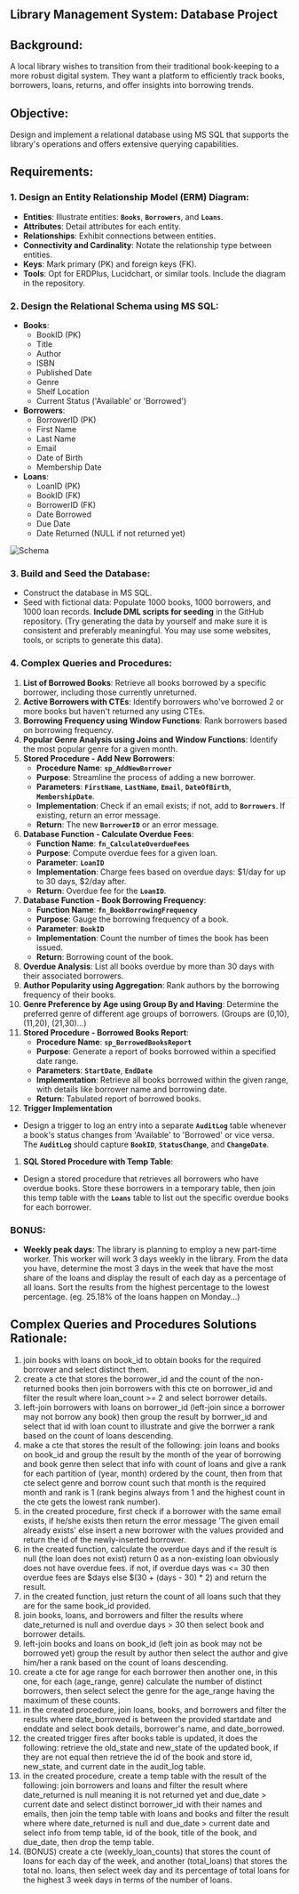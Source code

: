 ## **Library Management System: Database Project**

## **Background**:

 A local library wishes to transition from their traditional book-keeping to a more robust digital system. They want a platform to efficiently track books, borrowers, loans, returns, and offer insights into borrowing trends.

## **Objective**:

Design and implement a relational database using MS SQL that supports the library's operations and offers extensive querying capabilities.

## **Requirements**:

### **1. Design an Entity Relationship Model (ERM) Diagram**:

- **Entities**: Illustrate entities: **`Books`**, **`Borrowers`**, and **`Loans`**.
- **Attributes**: Detail attributes for each entity.
- **Relationships**: Exhibit connections between entities.
- **Connectivity and Cardinality**: Notate the relationship type between entities.
- **Keys**: Mark primary (PK) and foreign keys (FK).
- **Tools**: Opt for ERDPlus, Lucidchart, or similar tools. Include the diagram in the repository.

### **2. Design the Relational Schema using MS SQL**:

- **Books**:
    - BookID (PK)
    - Title
    - Author
    - ISBN
    - Published Date
    - Genre
    - Shelf Location
    - Current Status ('Available' or 'Borrowed')
- **Borrowers**:
    - BorrowerID (PK)
    - First Name
    - Last Name
    - Email
    - Date of Birth
    - Membership Date
- **Loans**:
    - LoanID (PK)
    - BookID (FK)
    - BorrowerID (FK)
    - Date Borrowed
    - Due Date
    - Date Returned (NULL if not returned yet)

![Schema](schema.png)

### **3. Build and Seed the Database**:

- Construct the database in MS SQL.
- Seed with fictional data: Populate 1000 books, 1000 borrowers, and 1000 loan records. **Include DML scripts for seeding** in the GitHub repository. (Try generating the data by yourself and make sure it is consistent and preferably meaningful. You may use some websites, tools, or scripts to generate this data).

### **4. Complex Queries and Procedures**:

</aside>

1. **List of Borrowed Books**: Retrieve all books borrowed by a specific borrower, including those currently unreturned.
2. **Active Borrowers with CTEs**: Identify borrowers who've borrowed 2 or more books but haven't returned any using CTEs.
3. **Borrowing Frequency using Window Functions**: Rank borrowers based on borrowing frequency.
4. **Popular Genre Analysis using Joins and Window Functions**: Identify the most popular genre for a given month.
5. **Stored Procedure - Add New Borrowers**:
    - **Procedure Name**: **`sp_AddNewBorrower`**
    - **Purpose**: Streamline the process of adding a new borrower.
    - **Parameters**: **`FirstName`**, **`LastName`**, **`Email`**, **`DateOfBirth`**, **`MembershipDate`**.
    - **Implementation**: Check if an email exists; if not, add to **`Borrowers`**. If existing, return an error message.
    - **Return**: The new **`BorrowerID`** or an error message.
6. **Database Function - Calculate Overdue Fees**:
    - **Function Name**: **`fn_CalculateOverdueFees`**
    - **Purpose**: Compute overdue fees for a given loan.
    - **Parameter**: **`LoanID`**
    - **Implementation**: Charge fees based on overdue days: $1/day for up to 30 days, $2/day after.
    - **Return**: Overdue fee for the **`LoanID`**.
7. **Database Function - Book Borrowing Frequency**:
    - **Function Name**: **`fn_BookBorrowingFrequency`**
    - **Purpose**: Gauge the borrowing frequency of a book.
    - **Parameter**: **`BookID`**
    - **Implementation**: Count the number of times the book has been issued.
    - **Return**: Borrowing count of the book.
8. **Overdue Analysis**: List all books overdue by more than 30 days with their associated borrowers.
9. **Author Popularity using Aggregation**: Rank authors by the borrowing frequency of their books.
10. **Genre Preference by Age using Group By and Having**: Determine the preferred genre of different age groups of borrowers. (Groups are (0,10), (11,20), (21,30)…)
11. **Stored Procedure - Borrowed Books Report**:
    - **Procedure Name**: **`sp_BorrowedBooksReport`**
    - **Purpose**: Generate a report of books borrowed within a specified date range.
    - **Parameters**: **`StartDate`**, **`EndDate`**
    - **Implementation**: Retrieve all books borrowed within the given range, with details like borrower name and borrowing date.
    - **Return**: Tabulated report of borrowed books.
12. **Trigger Implementation**
- Design a trigger to log an entry into a separate **`AuditLog`** table whenever a book's status changes from 'Available' to 'Borrowed' or vice versa. The **`AuditLog`** should capture **`BookID`**, **`StatusChange`**, and **`ChangeDate`**.
1. **SQL Stored Procedure with Temp Table**:
- Design a stored procedure that retrieves all borrowers who have overdue books. Store these borrowers in a temporary table, then join this temp table with the **`Loans`** table to list out the specific overdue books for each borrower.

### BONUS:

- **Weekly peak days**: The library is planning to employ a new part-time worker. This worker will work 3 days weekly in the library. From the data you have, determine the most 3 days in the week that have the most share of the loans and display the result of each day as a percentage of all loans. Sort the results from the highest percentage to the lowest percentage. (eg. 25.18% of the loans happen on Monday...)

## **Complex Queries and Procedures Solutions Rationale**:
1. join books with loans on book_id to obtain books for the required borrower and select distinct them.
2. create a cte that stores the borrower_id and the count of the non-returned books then join borrowers with this cte on borrower_id and filter the result where loan_count >= 2 and select borrower details.
3. left-join borrowers with loans on borrower_id (left-join since a borrower may not borrow any book) then group the result by borrwer_id and select that id with loan count to illustrate and give the borrwer a rank based on the count of loans descending.
4. make a cte that stores the result of the following:
join loans and books on book_id and group the result by the month of the year of borrowing and book genre then select that info with count of loans and give a rank for each partition of (year, month) ordered by the count,
then from that cte select genre and borrow count such that month is the required month and rank is 1 (rank begins always from 1 and the highest count in the cte gets the lowest rank number).
5. in the created procedure, first check if a borrower with the same email exists, if he/she exists then return the error message 'The given email already exists' else insert a new borrower with the values provided and return the id of the newly-inserted borrower.
6. in the created function, calculate the overdue days and if the result is null (the loan does not exist) return 0 as a non-existing loan obviously does not have overdue fees. if not, if overdue days was <= 30 then overdue fees are $days else $(30 + (days - 30) * 2) and return the result.
7. in the created function, just return the count of all loans such that they are for the same book_id provided.
8. join books, loans, and borrowers and filter the results where date_returned is null and overdue days > 30 then select book and borrower details.
9. left-join books and loans on book_id (left join as book may not be borrowed yet) group the result by author then select the author and give him/her a rank based on the count of loans descending.
10. create a cte for age range for each borrower then another one, in this one, for each (age_range, genre) calculate the number of distinct borrowers, then select select the genre for the age_range having the maximum of these counts.
11. in the created procedure, join loans, books, and borrowers and filter the results where date_borrowed is between the provided startdate and enddate and select book details, borrower's name, and date_borrowed.
12. the created trigger fires after books table is updated, it does the following:
retrieve the old_state and new_state of the updated book, if they are not equal then retrieve the id of the book and store id, new_state, and current date in the audit_log table.
13. in the created procedure, create a temp table with the result of the following:
join borrowers and loans and filter the result where date_returned is null meaning it is not returned yet and due_date > current date and select distinct borrower_id with their names and emails, then join the temp table with loans and books and filter the result where where date_returned is null and due_date > current date and select info from temp table, id of the book, title of the book, and due_date, then drop the temp table.
14. (BONUS) create a cte (weekly_loan_counts) that stores the count of loans for each day of the week, and another (total_loans) that stores the total no. loans, then select week day and its percentage of total loans for the highest 3 week days in terms of the number of loans.
